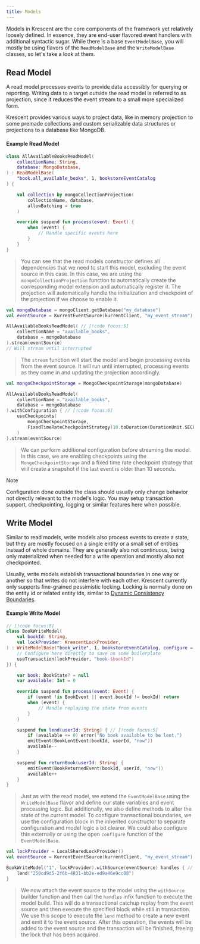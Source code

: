 ```yaml
---
title: Models
---
```


Models in Krescent are the core components of the framework yet relatively loosely defined. In essence, they are
end-user flavored event handlers with additional syntactic sugar. While there is a base `EventModelBase`, you will
mostly
be using flavors of the `ReadModelBase` and the `WriteModelBase` classes, so let's take a look at them.

## Read Model

A read model processes events to provide data accessibly for querying or reporting. Writing data to a target outside the
read model is referred to as projection, since it reduces the event stream to a small more specialized form.

Krescent provides various ways to project data, like in memory projection to some premade collections and custom
serializable data structures or projections to a database like MongoDB.

#### Example Read Model

```kotlin
class AllAvailableBooksReadModel(
    collectionName: String,
    database: MongoDatabase,
) : ReadModelBase(
    "book.all_available_books", 1, bookstoreEventCatalog
) {

    val collection by mongoCollectionProjection(
        collectionName, database,
        allowBatching = true
    )

    override suspend fun process(event: Event) {
        when (event) {
            // Handle specific events here
        }
    }
}
```

> You can see that the read models constructor defines all dependencies that we need to start this model, excluding the
> event source in this case. In this case, we are using the `mongoCollectionProjection` function to automatically create
> the corresponding model extension and automatically register it. The projection will automatically handle the
> initialization and checkpoint of the projection if we choose to enable it.

```kotlin
val mongoDatabase = mongoClient.getDatabase("my_database")
val eventSource = KurrentEventSource(kurrentClient, "my_event_stream")

AllAvailableBooksReadModel( // [!code focus:5]
    collectionName = "available_books",
    database = mongoDatabase
).stream(eventSource)
// Will stream until interrupted
```

> The `stream` function will start the model and begin processing events from the event source. It will run until
> interrupted, processing events as they come in and updating the projection accordingly.

```kotlin
val mongoCheckpointStorage = MongoCheckpointStorage(mongoDatabase)

AllAvailableBooksReadModel(
    collectionName = "available_books",
    database = mongoDatabase
).withConfiguration { // [!code focus:6]
    useCheckpoints(
        mongoCheckpointStorage,
        FixedTimeRateCheckpointStrategy(10.toDuration(DurationUnit.SECONDS))
    )
}.stream(eventSource)
```

> We can perform additional configuration before streaming the model. In this case, we are enabling checkpoints
> using the `MongoCheckpointStorage` and a fixed time rate checkpoint strategy that will create a snapshot
> if the last event is older than 10 seconds.

> [!NOTE]
> Configuration done outside the class should usually only change behavior not directly relevant to the model's logic.
> You may setup transaction support, checkpointing, logging or similar features here when possible.

## Write Model

Similar to read models, write models also process events to create a state, but they are mostly focused on a
single entity or a small set of entities instead of whole domains. They are generally also not continuous, being
only materialized when needed for a write operation and mostly also not checkpointed.

Usually, write models establish transactional boundaries in one way or another so that writes do not interfere with
each other. Krescent currently only supports fine-grained pessimistic locking. Locking is normally done on the
entity id or related entity ids, similar to [Dynamic Consistency Boundaries](https://dcb.events/).

#### Example Write Model

```kotlin
// [!code focus:8]
class BookWriteModel(
    val bookId: String,
    val lockProvider: KrescentLockProvider,
) : WriteModelBase("book_write", 1, bookstoreEventCatalog, configure = {
    // Configure here directly to save on some boilerplate
    useTransaction(lockProvider, "book-$bookId")
}) {

    var book: BookState? = null
    var available: Int = 0

    override suspend fun process(event: Event) {
        if (event !is BookEvent || event.bookId != bookId) return
        when (event) {
            // Handle replaying the state from events
        }
    }

    suspend fun lend(userId: String) { // [!code focus:5]
        if (available <= 0) error("No book available to be lent.")
        emitEvent(BookLentEvent(bookId, userId, "now"))
        available--
    }

    suspend fun returnBook(userId: String) {
        emitEvent(BookReturnedEvent(bookId, userId, "now"))
        available++
    }
}
```

> Just as with the read model, we extend the `EventModelBase` using the `WriteModelBase` flavor and define our state
> variables and event processing logic. But additionally, we also define methods to alter the state of the current
> model.
> To configure transactional boundaries, we use the configuration block in the inherited constructor to separate
> configuration and model logic a bit clearer. We could also configure this externally or using the open `configure`
> function of the `EventModelBase`.

````kotlin
val lockProvider = LocalSharedLockProvider()
val eventSource = KurrentEventSource(kurrentClient, "my_event_stream")

BookWriteModel("1", lockProvider).withSource(eventSource) handles { // [!code focus:3]
    lend("250cd9d5-2f6b-4831-bb2e-ed9a46e9cc08")
}
````

> We now attach the event source to the model using the `withSource` builder function and then call the
> `handles` infix function to execute the model build. This will do a transactional catchup replay from the event
> source and then execute the specified block while still in transaction. We use this scope to execute the
> `lend` method to create a new event and emit it to the event source. After this operation, the events will be
> added to the event source and the transaction will be finished, freeing the lock that has been acquired.